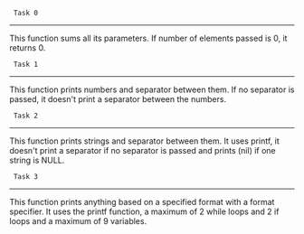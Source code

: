      Task 0
----------------
This function sums all its parameters. If number of elements passed is 0, it returns 0.

     Task 1
----------------
This function prints numbers and separator between them. If no separator is passed, it doesn't print a separator between the numbers.

     Task 2
----------------
This function prints strings and separator between them. It uses printf, it doesn't print a separator if no separator is passed and prints (nil) if one string is NULL.

     Task 3
----------------
This function prints anything based on a specified format with a format specifier. It uses the printf function, a maximum of 2 while loops and 2 if loops and a maximum of 9 variables.
